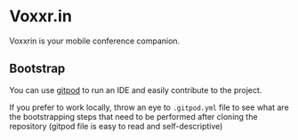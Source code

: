 # Voxxr.in

Voxxrin is your mobile conference companion.

## Bootstrap

You can use [gitpod](https://gitpod.io/) to run an IDE and easily contribute to the project.

If you prefer to work locally, throw an eye to `.gitpod.yml` file to see what are the bootstrapping
steps that need to be performed after cloning the repository (gitpod file is easy to read and self-descriptive)
